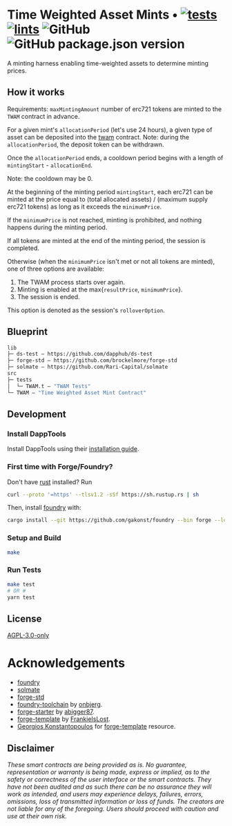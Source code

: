 # Time Weighted Asset Mints • [![tests](https://github.com/abigger87/twam/actions/workflows/tests.yml/badge.svg)](https://github.com/abigger87/twam/actions/workflows/tests.yml) [![lints](https://github.com/abigger87/twam/actions/workflows/lints.yml/badge.svg)](https://github.com/abigger87/twam/actions/workflows/lints.yml) ![GitHub](https://img.shields.io/github/license/abigger87/twam) ![GitHub package.json version](https://img.shields.io/github/package-json/v/abigger87/twam)

A minting harness enabling time-weighted assets to determine minting prices.

## How it works

Requirements: `maxMintingAmount` number of erc721 tokens are minted to the `TWAM` contract in advance.

For a given mint's `allocationPeriod` (let's use 24 hours), a given type of asset can be deposited into the [twam](./src/TWAM.sol) contract. Note: during the `allocationPeriod`, the deposit token can be withdrawn.

Once the `allocationPeriod` ends, a cooldown period begins with a length of `mintingStart` - `allocationEnd`.

Note: the cooldown may be 0.

At the beginning of the minting period `mintingStart`, each erc721 can be minted at the price equal to (total allocated assets) / (maximum supply erc721 tokens) as long as it exceeds the `minimumPrice`.

If the `minimumPrice` is not reached, minting is prohibited, and nothing happens during the minting period.

If all tokens are minted at the end of the minting period, the session is completed.

Otherwise (when the `minimumPrice` isn't met or not all tokens are minted), one of three options are available:
1. The TWAM process starts over again.
2. Minting is enabled at the max{`resultPrice`, `minimumPrice`}.
3. The session is ended.

This option is denoted as the session's `rolloverOption`.

## Blueprint

```ml
lib
├─ ds-test — https://github.com/dapphub/ds-test
├─ forge-std — https://github.com/brockelmore/forge-std
├─ solmate — https://github.com/Rari-Capital/solmate
src
├─ tests
│  └─ TWAM.t — "TWAM Tests"
└─ TWAM — "Time Weighted Asset Mint Contract"
```

## Development

### Install DappTools

Install DappTools using their [installation guide](https://github.com/dapphub/dapptools#installation).

### First time with Forge/Foundry?

Don't have [rust](https://www.rust-lang.org/tools/install) installed?
Run
```bash
curl --proto '=https' --tlsv1.2 -sSf https://sh.rustup.rs | sh
```

Then, install [foundry](https://github.com/gakonst/foundry) with:
```bash
cargo install --git https://github.com/gakonst/foundry --bin forge --locked
```

### Setup and Build

```bash
make
```

### Run Tests

```bash
make test
# OR #
yarn test
```

## License

[AGPL-3.0-only](https://github.com/abigger87/twam/blob/master/LICENSE)

# Acknowledgements

- [foundry](https://github.com/gakonst/foundry)
- [solmate](https://github.com/Rari-Capital/solmate)
- [forge-std](https://github.com/brockelmore/forge-std)
- [foundry-toolchain](https://github.com/onbjerg/foundry-toolchain) by [onbjerg](https://github.com/onbjerg).
- [forge-starter](https://github.com/abigger87/forge-starter) by [abigger87](https://github.com/abigger87).
- [forge-template](https://github.com/FrankieIsLost/forge-template) by [FrankieIsLost](https://github.com/FrankieIsLost).
- [Georgios Konstantopoulos](https://github.com/gakonst) for [forge-template](https://github.com/gakonst/forge-template) resource.

## Disclaimer

_These smart contracts are being provided as is. No guarantee, representation or warranty is being made, express or implied, as to the safety or correctness of the user interface or the smart contracts. They have not been audited and as such there can be no assurance they will work as intended, and users may experience delays, failures, errors, omissions, loss of transmitted information or loss of funds. The creators are not liable for any of the foregoing. Users should proceed with caution and use at their own risk._
